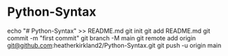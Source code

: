 # Python-Syntax

echo "# Python-Syntax" >> README.md
git init
git add README.md
git commit -m "first commit"
git branch -M main
git remote add origin git@github.com:heatherkirkland2/Python-Syntax.git
git push -u origin main
